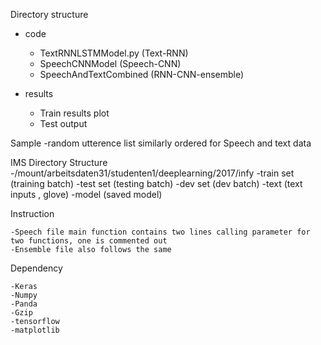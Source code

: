 Directory structure

- code
	- TextRNNLSTMModel.py (Text-RNN)
	- SpeechCNNModel (Speech-CNN)
	- SpeechAndTextCombined (RNN-CNN-ensemble)

- results
	- Train results plot
	- Test output

Sample
	-random utterence list similarly ordered for Speech and text data


IMS Directory Structure
	-/mount/arbeitsdaten31/studenten1/deeplearning/2017/infy
	-train set (training batch)
	-test set (testing batch)
	-dev set (dev batch)
	-text (text inputs , glove)
	-model (saved model)


Instruction

	-Speech file main function contains two lines calling parameter for two functions, one is commented out
	-Ensemble file also follows the same


Dependency

	-Keras
	-Numpy
	-Panda
	-Gzip
	-tensorflow
	-matplotlib
